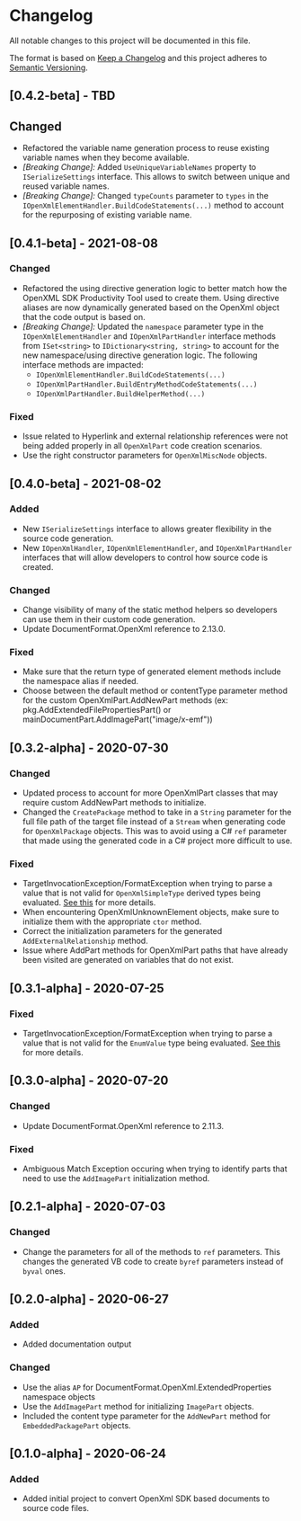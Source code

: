 # Changelog

All notable changes to this project will be documented in this file.

The format is based on [Keep a Changelog](http://keepachangelog.com/en/1.0.0/)
and this project adheres to [Semantic Versioning](http://semver.org/spec/v2.0.0.html).

## [0.4.2-beta] - TBD

## Changed
- Refactored the variable name generation process to reuse existing variable names 
  when they become available.
- *\[Breaking Change\]:* Added `UseUniqueVariableNames` property to `ISerializeSettings`
  interface. This allows to switch between unique and reused variable names.
- *\[Breaking Change\]:* Changed `typeCounts` parameter to `types` in the 
  `IOpenXmlElementHandler.BuildCodeStatements(...)` method to account for the repurposing
  of existing variable name.

## [0.4.1-beta] - 2021-08-08

### Changed
- Refactored the using directive generation logic to better match how the OpenXML SDK
  Productivity Tool used to create them.  Using directive aliases are now dynamically
  generated based on the OpenXml object that the code output is based on.
- *\[Breaking Change\]:* Updated the `namespace` parameter type in the `IOpenXmlElementHandler`
  and `IOpenXmlPartHandler` interface methods from `ISet<string>` to `IDictionary<string, string>` 
  to account for the new namespace/using directive generation logic.  The following 
  interface methods are impacted:
  - `IOpenXmlElementHandler.BuildCodeStatements(...)`
  - `IOpenXmlPartHandler.BuildEntryMethodCodeStatements(...)`
  - `IOpenXmlPartHandler.BuildHelperMethod(...)`
  
### Fixed

- Issue related to Hyperlink and external relationship references were not being added properly
  in all `OpenXmlPart` code creation scenarios.
- Use the right constructor parameters for `OpenXmlMiscNode` objects.

## [0.4.0-beta] - 2021-08-02

### Added

- New `ISerializeSettings` interface to allows greater flexibility in the source code generation.
- New `IOpenXmlHandler`, `IOpenXmlElementHandler`, and `IOpenXmlPartHandler` interfaces that will 
  allow developers to control how source code is created.

### Changed

- Change visibility of many of the static method helpers so developers can use them in their custom
  code generation.
- Update DocumentFormat.OpenXml reference to 2.13.0.
  
### Fixed

- Make sure that the return type of generated element methods include the namespace alias if 
  needed.
- Choose between the default method or contentType parameter method for the custom OpenXmlPart.AddNewPart
  methods (ex: pkg.AddExtendedFilePropertiesPart() or mainDocumentPart.AddImagePart("image/x-emf")) 

## [0.3.2-alpha] - 2020-07-30

### Changed

- Updated process to account for more OpenXmlPart classes that may require custom AddNewPart methods
  to initialize.
- Changed the `CreatePackage` method to take in a `String` parameter for the full file path of the target file
  instead of a `Stream` when generating code for `OpenXmlPackage` objects.  This was to avoid using a C# `ref` 
  parameter that made using the generated code in a C# project more difficult to use.

### Fixed

- TargetInvocationException/FormatException when trying to parse a value that is not valid for
  `OpenXmlSimpleType` derived types being evaluated. [See this](https://github.com/OfficeDev/Open-XML-SDK/issues/780)
  for more details.
- When encountering OpenXmlUnknownElement objects, make sure to initialize them with the appropriate `ctor` method.
- Correct the initialization parameters for the generated `AddExternalRelationship` method.
- Issue where AddPart methods for OpenXmlPart paths that have already been visited are generated on variables
  that do not exist.

## [0.3.1-alpha] - 2020-07-25

### Fixed

- TargetInvocationException/FormatException when trying to parse a value that is not valid for
  the `EnumValue` type being evaluated. [See this](https://github.com/OfficeDev/Open-XML-SDK/issues/780)
  for more details.

## [0.3.0-alpha] - 2020-07-20

### Changed

- Update DocumentFormat.OpenXml reference to 2.11.3.

### Fixed

- Ambiguous Match Exception occuring when trying to identify parts that need to use the
  `AddImagePart` initialization method.

## [0.2.1-alpha] - 2020-07-03

### Changed

- Change the parameters for all of the methods to `ref` parameters. This changes the generated
  VB code to create `byref` parameters instead of `byval` ones.

## [0.2.0-alpha] - 2020-06-27

### Added

- Added documentation output

### Changed

- Use the alias `AP` for DocumentFormat.OpenXml.ExtendedProperties namespace objects
- Use the `AddImagePart` method for initializing `ImagePart` objects.
- Included the content type parameter for the `AddNewPart` method for `EmbeddedPackagePart` objects.

## [0.1.0-alpha] - 2020-06-24

### Added

- Added initial project to convert OpenXml SDK based documents to source code files.
